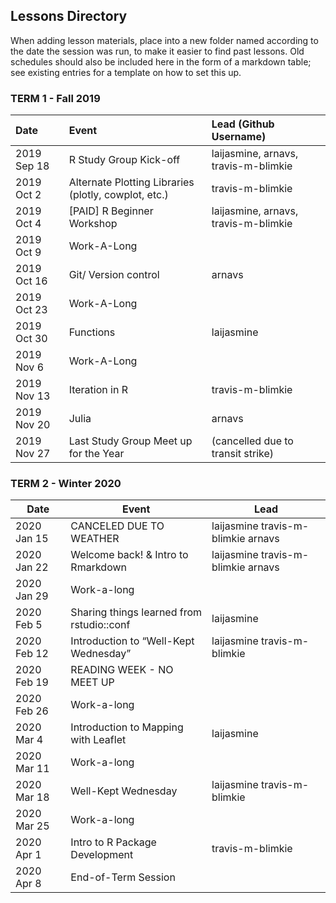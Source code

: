 ## Lessons Directory

When adding lesson materials, place into a new folder named according to the date the session was run, to make it easier to find past lessons.
Old schedules should also be included here in the form of a markdown table; see existing entries for a template on how to set this up.

### TERM 1 - Fall 2019
| Date        | Event                                                | Lead (Github Username)               |
|:------------|:-----------------------------------------------------|:-------------------------------------|
| 2019 Sep 18 | R Study Group Kick-off                               | laijasmine, arnavs, travis-m-blimkie |
| 2019 Oct 2  | Alternate Plotting Libraries (plotly, cowplot, etc.) | travis-m-blimkie                     |
| 2019 Oct 4  | [PAID] R Beginner Workshop                           | laijasmine, arnavs, travis-m-blimkie |
| 2019 Oct 9  | Work-A-Long                                          |                                      |
| 2019 Oct 16 | Git/ Version control                                 | arnavs                               |
| 2019 Oct 23 | Work-A-Long                                          |                                      |
| 2019 Oct 30 | Functions                                            | laijasmine                           |
| 2019 Nov 6  | Work-A-Long                                          |                                      |
| 2019 Nov 13 | Iteration in R                                       | travis-m-blimkie                     |
| 2019 Nov 20 | Julia                                                | arnavs                               |
| 2019 Nov 27 | Last Study Group Meet up for the Year                | (cancelled due to transit strike)    |


### TERM 2 - Winter 2020
| Date      | Event                                               | Lead                              |
|-----------|-----------------------------------------------------|-----------------------------------|
|2020 Jan 15| CANCELED DUE TO WEATHER                             | laijasmine travis-m-blimkie arnavs|
|2020 Jan 22| Welcome back! & Intro to Rmarkdown                  | laijasmine travis-m-blimkie arnavs|
|2020 Jan 29| Work-a-long                                         |                                   |
|2020 Feb 5 | Sharing things learned from rstudio::conf           | laijasmine                        |
|2020 Feb 12| Introduction to “Well-Kept Wednesday”               | laijasmine travis-m-blimkie       |
|2020 Feb 19| READING WEEK - NO MEET UP                           |                                   |
|2020 Feb 26| Work-a-long                                         |                                   |
|2020 Mar 4 | Introduction to Mapping with Leaflet                | laijasmine                        |
|2020 Mar 11| Work-a-long                                         |                                   |
|2020 Mar 18| Well-Kept Wednesday                                 | laijasmine travis-m-blimkie       |
|2020 Mar 25| Work-a-long                                         |                                   |
|2020 Apr 1 | Intro to R Package Development                      | travis-m-blimkie                  |
|2020 Apr 8 | End-of-Term Session                                 |                                   |

